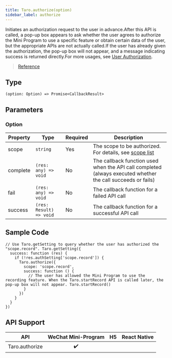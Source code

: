 ```yaml
---
title: Taro.authorize(option)
sidebar_label: authorize
---
```


Initiates an authorization request to the user in advance.After this API is called, a pop-up box appears to ask whether the user agrees to authorize the Mini Program to use a specific feature or obtain certain data of the user, but the appropriate APIs are not actually called.If the user has already given the authorization, the pop-up box will not appear, and a message indicating success is returned directly.For more usages, see [User Authorization](https://developers.weixin.qq.com/miniprogram/en/dev/framework/open-ability/authorize.html).

> [Reference](https://developers.weixin.qq.com/miniprogram/dev/api/open-api/authorize/wx.authorize.html)

## Type

```tsx
(option: Option) => Promise<CallbackResult>
```

## Parameters

### Option

<table>
  <thead>
    <tr>
      <th>Property</th>
      <th>Type</th>
      <th style={{ textAlign: "center"}}>Required</th>
      <th>Description</th>
    </tr>
  </thead>
  <tbody>
    <tr>
      <td>scope</td>
      <td><code>string</code></td>
      <td style={{ textAlign: "center"}}>Yes</td>
      <td>The scope to be authorized. For details, see <a href="https://developers.weixin.qq.com/miniprogram/en/dev/framework/open-ability/authorize.html#scope-list">scope list</a></td>
    </tr>
    <tr>
      <td>complete</td>
      <td><code>(res: any) =&gt; void</code></td>
      <td style={{ textAlign: "center"}}>No</td>
      <td>The callback function used when the API call completed (always executed whether the call succeeds or fails)</td>
    </tr>
    <tr>
      <td>fail</td>
      <td><code>(res: any) =&gt; void</code></td>
      <td style={{ textAlign: "center"}}>No</td>
      <td>The callback function for a failed API call</td>
    </tr>
    <tr>
      <td>success</td>
      <td><code>(res: Result) =&gt; void</code></td>
      <td style={{ textAlign: "center"}}>No</td>
      <td>The callback function for a successful API call</td>
    </tr>
  </tbody>
</table>

## Sample Code

```tsx
// Use Taro.getSetting to query whether the user has authorized the "scope.record". Taro.getSetting({
  success: function (res) {
    if (!res.authSetting['scope.record']) {
      Taro.authorize({
        scope: 'scope.record',
        success: function () {
          // The user has allowed the Mini Program to use the recording feature. When the Taro.startRecord API is called later, the pop-up box will not appear. Taro.startRecord()
        }
      })
    }
  }
})
```

## API Support

|      API       | WeChat Mini-Program | H5 | React Native |
|:--------------:|:-------------------:|:--:|:------------:|
| Taro.authorize |         ✔️          |    |              |
